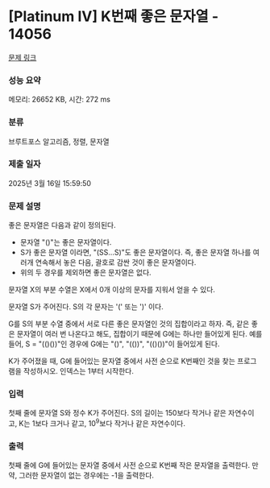 # [Platinum IV] K번째 좋은 문자열 - 14056 

[문제 링크](https://www.acmicpc.net/problem/14056) 

### 성능 요약

메모리: 26652 KB, 시간: 272 ms

### 분류

브루트포스 알고리즘, 정렬, 문자열

### 제출 일자

2025년 3월 16일 15:59:50

### 문제 설명

<p>좋은 문자열은 다음과 같이 정의된다.</p>

<ul>
	<li>문자열 "()"는 좋은 문자열이다.</li>
	<li>S가 좋은 문자열 이라면, "(SS...S)"도 좋은 문자열이다. 즉, 좋은 문자열 하나를 여러개 연속해서 놓은 다음, 괄호로 감싼 것이 좋은 문자열이다.</li>
	<li>위의 두 경우를 제외하면 좋은 문자열은 없다.</li>
</ul>

<p>문자열 X의 부분 수열은 X에서 0개 이상의 문자를 지워서 얻을 수 있다.</p>

<p>문자열 S가 주어진다. S의 각 문자는 '(' 또는 ')' 이다.</p>

<p>G를 S의 부분 수열 중에서 서로 다른 좋은 문자열인 것의 집합이라고 하자. 즉, 같은 좋은 문자열이 여러 번 나온다고 해도, 집합이기 때문에 G에는 하나만 들어있게 된다. 예를 들어, S = "(()())"인 경우에 G에는 "()", "(())", "(()())"이 들어있게 된다.</p>

<p>K가 주어졌을 때, G에 들어있는 문자열 중에서 사전 순으로 K번째인 것을 찾는 프로그램을 작성하시오. 인덱스는 1부터 시작한다.</p>

### 입력 

 <p>첫째 줄에 문자열 S와 정수 K가 주어진다. S의 길이는 150보다 작거나 같은 자연수이고, K는 1보다 크거나 같고, 10<sup>9</sup>보다 작거나 같은 자연수이다.</p>

### 출력 

 <p>첫째 줄에 G에 들어있는 문자열 중에서 사전 순으로 K번째 작은 문자열을 출력한다. 만약, 그러한 문자열이 없는 경우에는 -1을 출력한다.</p>

